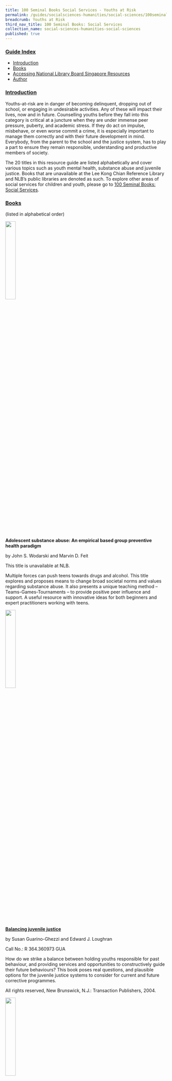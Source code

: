 ```yaml
---
title: 100 Seminal Books Social Services - Youths at Risk
permalink: /guides/socialsciences-humanities/social-sciences/100seminalbooks/youths-at-risk
breadcrumb: Youths at Risk
third_nav_title: 100 Seminal Books: Social Services 
collection_name: social-sciences-humanities-social-sciences
published: true
---
```


### <u>Guide Index</u>

* [Introduction](#introduction)
* [Books](#books)
* [Accessing National Library Board Singapore Resources](#accessing-national-library-board-singapore-resources)
* [Author](#author)

### <u>Introduction</u>

Youths-at-risk are in danger of becoming delinquent, dropping out of school, or engaging in undesirable activities. Any of these will impact their lives, now and in future. Counselling youths before they fall into this category is critical at a juncture when they are under immense peer pressure, puberty, and academic stress. If they do act on impulse, misbehave, or even worse commit a crime, it is especially important to manage them correctly and with their future development in mind. Everybody, from the parent to the school and the justice system, has to play a part to ensure they remain responsible, understanding and productive members of society.

The 20 titles in this resource guide are listed alphabetically and cover various topics such as youth mental health, substance abuse and juvenile justice. Books that are unavailable at the Lee Kong Chian Reference Library and NLB’s public libraries are denoted as such. To explore other areas of social services for children and youth, please go to [100 Seminal Books: Social Services](/guides/socialsciences-humanities/social-sciences/100seminalbooks/social-services).

### <u>Books</u>

(listed in alphabetical order)


<img src="/images/temp/100seminalbooks/No-1-Closed_Book_Icon.png" style="width: 25%;">

<b>Adolescent substance abuse: An empirical based group preventive health paradigm</b>

by John S. Wodarski and Marvin D. Feit

This title is unavailable at NLB.

Multiple forces can push teens towards drugs and alcohol. This title explores and proposes means to change broad societal norms and values regarding substance abuse. It also presents a unique teaching method – Teams-Games-Tournaments – to provide positive peer influence and support. A useful resource with innovative ideas for both beginners and expert practitioners working with teens.

<img src="/images/temp/100seminalbooks/No-1-Closed_Book_Icon.png" style="width: 25%;">

<a href="http://eservice.nlb.gov.sg/item_holding_s.aspx?bid=12675694"><b>Balancing juvenile justice</b></a>

by Susan Guarino-Ghezzi and Edward J. Loughran

Call No.: R 364.360973 GUA

How do we strike a balance between holding youths responsible for past behaviour, and providing services and opportunities to constructively guide their future behaviours? This book poses real questions, and plausible options for the juvenile justice systems to consider for current and future corrective programmes.

All rights reserved, New Brunswick, N.J.: Transaction Publishers, 2004.

<img src="/images/temp/100seminalbooks/No-1-Closed_Book_Icon.png" style="width: 25%;">

<a href="http://eservice.nlb.gov.sg/item_holding_s.aspx?bid=12639301"><b>Becoming delinquent: young offenders and the correctional process</b></a>

by Peter G. Garabedian and Don C. Gibbons

Call No.: R 364.360973 BEC

This collection of essays follows the young delinquent offenders from the point of apprehension through detention, courts, and the correctional machinery. Bringing together ideas from criminology, sociology, law and social work, this book discusses how delinquents are identified, the role these definitions play in their interactions with the system, and the effects such experiences have on the juvenile offenders.

All rights reserved, New Brunswick, N.J.: Aldine Transaction, 2005.

<img src="/images/temp/100seminalbooks/No-1-Closed_Book_Icon.png" style="width: 25%;">

<b>Helping your depressed teenager: A guide for parents and caregivers</b>

by Gerald D. Oster and Sarah S. Montgomery

This title is unavailable at NLB.

Adolescence is full of peaks and troughs, and some teens may not be able to cope. This comprehensive book helps parents to understand the hidden struggles of teens and their multifaceted problems through loving support to make it through this difficult life passage of their children’s lives.

<img src="/images/temp/100seminalbooks/No-1-Closed_Book_Icon.png" style="width: 25%;">

<a href="http://eservice.nlb.gov.sg/item_holding_s.aspx?bid=201372113"><b>Living with self-harm behaviours</b></a>

by Ong Say How

Call No.: 616.858200835 ONG

This handbook on mental health debunks the myths of self-harm behaviour, discusses its causes and symptoms, and explains what can be done to help affected youths. A useful primer for anyone who interacts with children and teens.

All rights reserved, Singapore: Marshall Cavendish, 2015.

This title is also available as an ebook on [Overdrive](https://nlb.overdrive.com/media/2472116). myLibrary ID is required to access this ebook.

<img src="/images/temp/100seminalbooks/No-1-Closed_Book_Icon.png" style="width: 25%;">

<b>Mental health screening and assessment in juvenile justice</b>

by Thomas Grisso, Gina Vincent and Daniel Seagrave

Juveniles in detention centres face mental health issues, either as a cause for their detention or as an effect of remaining there. This book describes the prevalence of mental disorders among youths in custody, and reviews the many assessment tools available, discussing the practicality and effectiveness of their implementations by practitioners within the justice institutions.

This title is available as an ebook on Proquest Ebook Central. myLibrary ID is required to access this ebook from the [NLB eResources website](http://eresources.nlb.gov.sg/Main/Browse?startsWith=P).

<img src="/images/temp/100seminalbooks/No-1-Closed_Book_Icon.png" style="width: 25%;">

<a href="http://eservice.nlb.gov.sg/item_holding_s.aspx?bid=13349272"><b>Middle school confidential: Real friends vs. the other kind</b></a>

by Annie Fox

Call No.: Y 177.62083 FOX

Written for young adults using stories and comic-strips, this book illustrates some of the various dilemmas and frustrations in dealing with friendships during the young teenage phase. Coupled with comments from real teens, this book is easily relatable and a useful handbook for teens on how to figure out who their real friends are, and how to work out friendship issues.

All rights reserved, Minneapolis, MN: Free Spirit Publishing, 2009.

<img src="/images/temp/100seminalbooks/No-1-Closed_Book_Icon.png" style="width: 25%;">

<a href="http://eservice.nlb.gov.sg/item_holding_s.aspx?bid=12277698"><b>My brother is a drug addict</b></a>

by Andrew L.H. Peh

Call No.: 305.23095125 LEE

Based on research viewing drug dependence as a chronic brain disorder, this book shows that the addict is able to reduce their vulnerability to relapses and recover from drug addiction. A useful resource for addicts seeking help, as well as those supporting their rehabilitation.

All rights reserved, Singapore: Hope Story, 2004.

<img src="/images/temp/100seminalbooks/No-1-Closed_Book_Icon.png" style="width: 25%;">

<a href="http://eservice.nlb.gov.sg/item_holding_s.aspx?bid=13734440"><b>Nurturing pillars of society: Understanding and working with the young generation in Hong Kong</b></a>

by Francis Wing-lin Lee

Call No.: 305.23095125 LEE

Written with the broader purpose of nurturing “pillars of society”, this title presents the multi-faceted nature of youths in Hong Kong, describing the problems they face, potential solutions, as well as ways to handle young criminal offenders. Focusing on action and practicality, this book is worth consulting for those concerned with youths and their challenges.

All rights reserved, Hong Kong: Hong Kong University Press, 2011.

This title is also available as an ebook on Proquest Ebook Central. myLibrary ID is required to access this ebook from the [NLB eResources website](http://eresources.nlb.gov.sg/Main/Browse?startsWith=P).

<img src="/images/temp/100seminalbooks/No-1-Closed_Book_Icon.png" style="width: 25%;">

<b>Persistent young offenders: An evaluation of two projects</b>

by David Lobley and David Smith

Two projects were implemented in Scotland to deal with persistent juvenile offenders. CueTen lasted only three years while Freagarrach did well for much longer. This book evaluates both projects and discusses their costs, benefits, and effectiveness.

This title is available as an ebook on Proquest Ebook Central. myLibrary ID is required to access this ebook from the [NLB eResources website](http://eresources.nlb.gov.sg/Main/Browse?startsWith=P).

<img src="/images/temp/100seminalbooks/No-1-Closed_Book_Icon.png" style="width: 25%;">

<b>Practical interventions for young people at risk</b>

by Kathryn Geldard

This title is unavailable at NLB.

With focus on interventions that practitioners can use in collaboration with young people who are facing various challenges, benefit from hands-on strategies to build resilience and address issues facing youths. Topics include depression, self-harm, mental health, bullying and gangs.

<img src="/images/temp/100seminalbooks/No-1-Closed_Book_Icon.png" style="width: 25%;">

<b>Preventing and reducing juvenile delinquency: A comprehensive framework</b>

by James C. Howell

This title is unavailable at NLB.

This book provides the historical context of the juvenile justice system, and provides the latest research on promising and effective programs at the time. Key myths about juvenile violence and justice are discussed, and developmental theories applied to understand juvenile offender careers. The objective is to provide a comprehensive framework to understand and build programmes combatting juvenile delinquency.

<img src="/images/temp/100seminalbooks/No-1-Closed_Book_Icon.png" style="width: 25%;">

<b>Prevention and control of juvenile delinquency</b>

by Richard J. Lundman

This title is unavailable at NLB.

Covering the pre-delinquent and post-adjudication phases comprehensively, this book analyses neighbourhood and individual-level origins of juvenile delinquency and the various projects that have been applied to juvenile offenders. Offering rigorous and logical justifications of his recommendations, Lundman provocatively argues that we should do less, not more, to juveniles in trouble with the law.

<img src="/images/temp/100seminalbooks/No-1-Closed_Book_Icon.png" style="width: 25%;">

<b>Teen gambling: Understanding a growing epidemic</b>

by Jeffrey L. Derevensky

Youth gambling represents a potentially serious public policy and health issue, yet there is still much that is unknown. This book analyses the research on adolescent gambling in modern society. It argues that modern technology has brought about unprecedented gambling opportunities and resulted in this growing epidemic.

This title is available as an ebook on Proquest Ebook Central. myLibrary ID is required to access this ebook from the [NLB eResources website](http://eresources.nlb.gov.sg/Main/Browse?startsWith=P).

<img src="/images/temp/100seminalbooks/No-1-Closed_Book_Icon.png" style="width: 25%;">

<a href="https://aifs.gov.au/sites/default/files/publication-documents/evalrep1.pdf"><b>Valuing young lives: Evaluation of the national youth suicide prevention strategy</b></a>

by Penny Mitchell

This title is unavailable at NLB.

In response to the rising suicide rate among Australian youths in the 1980s-90s, Australia developed the National Youth Suicide Prevention Strategy to coordinate youth suicide prevention throughout Australia. This report presents the overview of the Strategy and includes the results achieved, the lessons learnt and evaluations of activities conducted.

Supplementary technical reports can also be accessed from the [Australian Government publication archives](https://aifs.gov.au/publications/valuing-young-lives).

<img src="/images/temp/100seminalbooks/No-1-Closed_Book_Icon.png" style="width: 25%;">

<b>Working with gangs and young people: A toolkit for resolving group conflict</b>

by Jessie Feinstein and Nia Imani Kuumba

This manual, designed around experiential learning, guides facilitators on how to develop useful, impactful sessions when working with youths, in particular those in gangs or at risk of joining them. Activities listed provide a useful framework for craft workshops and group counselling sessions for affected youths.

This title is available as an ebook on Proquest Ebook Central. myLibrary ID is required to access this ebook from the[NLB eResources website](http://eresources.nlb.gov.sg/Main/Browse?startsWith=P).

<img src="/images/temp/100seminalbooks/No-1-Closed_Book_Icon.png" style="width: 25%;">

<b>Working with high-risk youth, a relationship-based practice framework</b>

by Peter Smyth

This title is unavailable at NLB.

This book serves as both an evaluation of the High-Risk Youth Initiative (HRYI), as well as looks at the value of implementing a relationship-based framework in the counselling and community work with youths-at-risk. Tackling the core problem of a lack of genuine, caring human connection, the HRYI was able to create lasting change with support from the affected youths.

<img src="/images/temp/100seminalbooks/No-1-Closed_Book_Icon.png" style="width: 25%;">

<b>Youth & crime</b>

by John Muncie

This title is unavailable at NLB.

Drawing insights from academic disciplines such as cultural, gender and media studies, this publication forms a comprehensive criminology of youth. An indispensable textbook for students of youth and crime, this resource is also of great use to lawyers and those in the justice system dealing with adolescents.

<img src="/images/temp/100seminalbooks/No-1-Closed_Book_Icon.png" style="width: 25%;">

<b>Youth justice and social work</b>

This title is unavailable at NLB.

by Jane Pickford and Paul Dugmore

It is vital for social work students and practitioners to comprehend the complex nature of the youth justice system. This second edition includes new legislation passed after 2008 with select cases and summarised research for readers to follow often difficult and intricate laws and other legal issues.

<img src="/images/temp/100seminalbooks/No-1-Closed_Book_Icon.png" style="width: 25%;">

<b>Youth on trial: A developmental perspective on juvenile justice and related areas</b>

by Thomas Grisso and Robert G. Schwartz

This title is unavailable at NLB.

At which point should a juvenile be tried as an adult in the court of law? This is the heart of the issue and the core question of this book. These essays use developmental psychology to show that more thought needs to be put into how youths are treated in the juvenile justice system, as adolescents cannot be considered mature enough to fully understand court processes in the same way adults do.

### <u>Accessing National Library Board Singapore Resources</u>

<b><u>Accessing the Print Materials</u></b>

You can search the library catalogue (for physical materials) in the library and from home (http://catalogue.nlb.gov.sg). The easy search function allows you to search/browse by author, title, keyword, subject and ISBN/ISSN whereas the advanced search allows you to narrow your searches to specific media types or language holdings. In both instances, you will also be able to limit your search to specific libraries by clicking on the “limit by branch” option.

**To search Lee Kong Chian Reference Library’s Holdings**

If you wish to search for only materials available in the Lee Kong Chian Reference Library, please always click on the “Limit by Branch” button at the bottom of the page, after you have keyed in your search term. This brings you to a new page whereby you will be able to select the library of your choice. Choose “Lee Kong Chian Reference Library” and select “yes” under the “Display only items available in the selected branch below” and then click on search.

**Things to note:**

Once you have identified the title that you need, please double-check the following information and write down the necessary info:

i. The “Status” of the item: the item is <u>not available</u> in the library, if the status displayed is “in transit”, “in process” or “not ready for loan”.

ii. Double-check that the item is in Lee Kong Chian Reference Library under “Branch”.

iii. Write down the <b><u>Location Code</u></b> and the <b><u>Call Number</u></b> of the item. This helps you to locate the item within Lee Kong Chian Reference Library. Please refer to the table below for more information (Note: Please feel free to approach the counter staff for help in locating the books.)

All featured books and periodicals are located at the Lee Kong Chian Reference Library.

<b><u>Accessing the Databases</u></b>

The National Library Board (NLB)’s eResources are free for all NLB members. Click [here](http://eresources.nlb.gov.sg/HowDoI.aspx) to find out how to register as a member.

If you’re having problems registering or logging in, please [contact us](http://www.nlb.gov.sg/ContactUs.aspx). If you wish to find information in the databases but am not sure where to begin, or need recommendations on which databases to use, please use the [“Ask A Librarian”](http://www.nlb.gov.sg/Research/AskUs.aspx) function or send an email to [ref@nlb.gov.sg](mailto:ref@library.nlb.gov.sg) for help. The librarian will get back to you within three working days.

### <u>Author</u>

Kevin Seet

The information in this resource guide is valid as of September 2018 and correct as far as we are able to ascertain from our sources. It is not intended to be an exhaustive or complete history on the subject. Please contact the Library for further reading materials on the topic.

All Rights Reserved. National Library Board Singapore 2018.